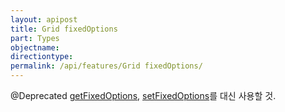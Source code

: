 ```yaml
---
layout: apipost
title: Grid fixedOptions
part: Types
objectname: 
directiontype: 
permalink: /api/features/Grid fixedOptions/
---
```



@Deprecated [getFixedOptions](/api/features/), [setFixedOptions](/api/features/)를 대신 사용할 것.
